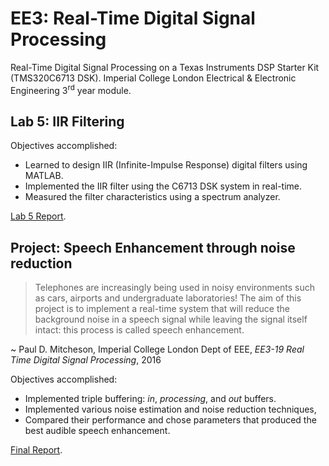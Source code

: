 # EE3: Real-Time Digital Signal Processing
Real-Time Digital Signal Processing on a Texas Instruments DSP Starter Kit (TMS320C6713 DSK). Imperial College London Electrical &amp; Electronic Engineering 3<sup>rd</sup> year module.

## Lab 5: IIR Filtering

Objectives accomplished:
* Learned to design IIR (Infinite-Impulse Response) digital filters using MATLAB.
* Implemented the IIR filter using the C6713 DSK system in real-time.
* Measured the filter characteristics using a spectrum analyzer.

[Lab 5 Report](https://github.com/eugenius1/ee3-rtdsp/blob/master/lab5-iir/EusebiusN_And_PrahnavS_RTDSP_Lab5.pdf).

## Project: Speech Enhancement through noise reduction

> Telephones are increasingly being used in noisy environments such as cars, airports and undergraduate laboratories! The aim of this project is to implement a real-time system that will reduce the background noise in a speech signal while leaving the signal itself intact: this process is called speech enhancement.

~ Paul D. Mitcheson, Imperial College London Dept of EEE, *EE3-19 Real Time Digital Signal Processing*, 2016

Objectives accomplished:
* Implemented triple buffering: *in*, *processing*, and *out* buffers.
* Implemented various noise estimation and noise reduction techniques,
* Compared their performance and chose parameters that produced the best audible speech enhancement.

[Final Report](/speech-enhancement/EusebiusN_And_PrahnavS_RTDSP_Project.pdf).

